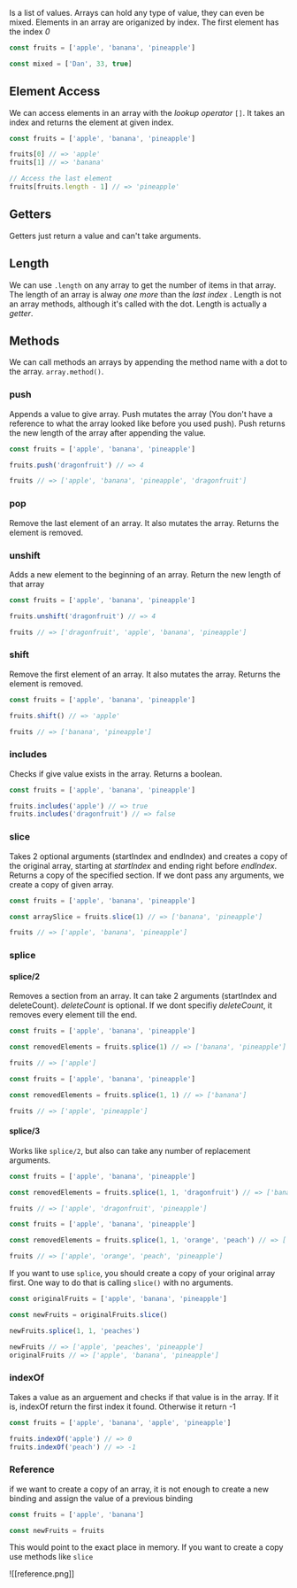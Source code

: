 Is a list of values. Arrays can hold any type of value, they can even be mixed. Elements in an array are origanized by index. The first element has the index *0*

```js
const fruits = ['apple', 'banana', 'pineapple']

const mixed = ['Dan', 33, true]
```

## Element Access

We can access elements in an array with the *lookup operator* `[]`. It takes an index and returns the element at given index.

```js
const fruits = ['apple', 'banana', 'pineapple']

fruits[0] // => 'apple'
fruits[1] // => 'banana'

// Access the last element
fruits[fruits.length - 1] // => 'pineapple'
```

## Getters

Getters just return a value and can't take arguments.

## Length

We can use `.length` on any array to get the number of items in that array. The length of an array is alway *one more* than the *last index* . Length is not an array methods, although it's called with the dot. Length is actually a *getter*.

## Methods

We can call methods an arrays by appending the method name with a dot to the array. `array.method()`. 

### push

Appends a value to give array. Push mutates the array (You don't have a reference to what the array looked like before you used push). Push returns the new length of the array after appending the value.

```js
const fruits = ['apple', 'banana', 'pineapple']

fruits.push('dragonfruit') // => 4

fruits // => ['apple', 'banana', 'pineapple', 'dragonfruit']
```

### pop

Remove the last element of an array. It also mutates the array. Returns the element is removed.

### unshift

Adds a new element to the beginning of an array. Return the new length of that array

```js
const fruits = ['apple', 'banana', 'pineapple']

fruits.unshift('dragonfruit') // => 4

fruits // => ['dragonfruit', 'apple', 'banana', 'pineapple']
```

### shift

Remove the first element of an array. It also mutates the array. Returns the element is removed.

```js
const fruits = ['apple', 'banana', 'pineapple']

fruits.shift() // => 'apple'

fruits // => ['banana', 'pineapple']
```

### includes

Checks if give value exists in the array. Returns a boolean.

```js
const fruits = ['apple', 'banana', 'pineapple']

fruits.includes('apple') // => true
fruits.includes('dragonfruit') // => false
```

### slice

Takes 2 optional arguments (startIndex and endIndex) and creates a copy of the original array, starting at *startIndex* and ending right before *endIndex*. Returns a copy of the specified section. If we dont pass any arguments, we create a copy of given array.

```js
const fruits = ['apple', 'banana', 'pineapple']

const arraySlice = fruits.slice(1) // => ['banana', 'pineapple']

fruits // => ['apple', 'banana', 'pineapple']
```


### splice

#### splice/2

Removes a section from an array. It can take 2 arguments (startIndex and deleteCount). *deleteCount* is optional. If we dont specifiy *deleteCount*, it removes every element till the end.

```js
const fruits = ['apple', 'banana', 'pineapple']

const removedElements = fruits.splice(1) // => ['banana', 'pineapple']

fruits // => ['apple']
```

```js
const fruits = ['apple', 'banana', 'pineapple']

const removedElements = fruits.splice(1, 1) // => ['banana']

fruits // => ['apple', 'pineapple']
```

#### splice/3

Works like `splice/2`, but also can take any number of replacement arguments.

```js
const fruits = ['apple', 'banana', 'pineapple']

const removedElements = fruits.splice(1, 1, 'dragonfruit') // => ['banana']

fruits // => ['apple', 'dragonfruit', 'pineapple']
```

```js
const fruits = ['apple', 'banana', 'pineapple']

const removedElements = fruits.splice(1, 1, 'orange', 'peach') // => ['banana']

fruits // => ['apple', 'orange', 'peach', 'pineapple']
```

If you want to use `splice`, you should create a copy of your original array first. One way to do that is calling `slice()` with no arguments.

```js
const originalFruits = ['apple', 'banana', 'pineapple']

const newFruits = originalFruits.slice()

newFruits.splice(1, 1, 'peaches')

newFruits // => ['apple', 'peaches', 'pineapple']
originalFruits // => ['apple', 'banana', 'pineapple']
```

### indexOf

Takes a value as an arguement and checks if that value is in the array. If it is, indexOf return the first index it found. Otherwise it return -1

```js
const fruits = ['apple', 'banana', 'apple', 'pineapple']

fruits.indexOf('apple') // => 0
fruits.indexOf('peach') // => -1
```

### Reference

if we want to create a copy of an array, it is not enough to create a new binding and assign the value of a previous binding

```js
const fruits = ['apple', 'banana']

const newFruits = fruits
```

This would point to the exact place in memory.
If you want to create a copy use methods like `slice`

![[reference.png]]

